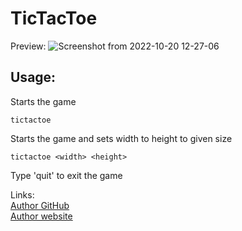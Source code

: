 # TicTacToe

Preview:
![Screenshot from 2022-10-20 12-27-06](https://user-images.githubusercontent.com/46300167/196924760-6e5c174e-adf0-4cde-8aae-5a7d5a8f39c9.png)

## Usage:

Starts the game
```
tictactoe
```

Starts the game and sets width to height to given size
```
tictactoe <width> <height>
```

Type 'quit' to exit the game

Links:  
[Author GitHub](https://github.com/Martan03)  
[Author website](https://martan03.github.io/Portfolio/)

